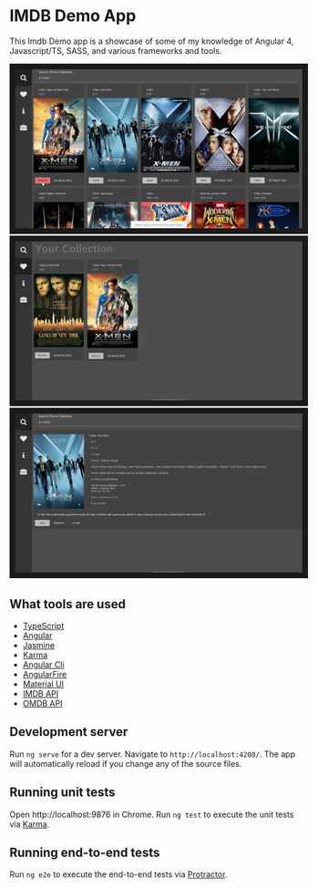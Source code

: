 # IMDB Demo App

This Imdb Demo app is a showcase of some of my knowledge of Angular 4, Javascript/TS, SASS, and various frameworks and tools. 

<img src="screenshots/searchSaveClick.png" alt="Search save click"  border="10" />
<img src="screenshots/savedListNew.png" alt="Saved list with 2 movies" border="10" />
<img src="screenshots/details.png" alt="Details page" border="10" />

## What tools are used

* [TypeScript](https://www.typescriptlang.org/)
* [Angular](https://angular.io/)
* [Jasmine](https://jasmine.github.io/)
* [Karma](https://karma-runner.github.io/1.0/index.html)
* [Angular Cli](https://github.com/angular/angular-cli)
* [AngularFire](https://github.com/angular/angularfire2)
* [Material UI](https://www.npmjs.com/package/material-ui)
* [IMDB API](https://www.npmjs.com/package/imdb-api)
* [OMDB API](http://www.omdbapi.com/)

## Development server

Run `ng serve` for a dev server. Navigate to `http://localhost:4200/`. The app will automatically reload if you change any of the source files.

## Running unit tests

Open http://localhost:9876 in Chrome. 
Run `ng test` to execute the unit tests via [Karma](https://karma-runner.github.io).

## Running end-to-end tests

Run `ng e2e` to execute the end-to-end tests via [Protractor](http://www.protractortest.org/).
